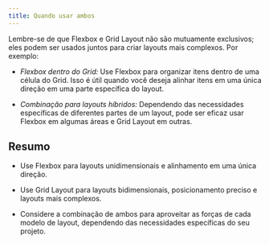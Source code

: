 ```yaml
---
title: Quando usar ambos
---
```


Lembre-se de que Flexbox e Grid Layout não são mutuamente exclusivos; eles podem ser usados juntos para criar layouts mais complexos. Por exemplo:

- *Flexbox dentro do Grid:* Use Flexbox para organizar itens dentro de uma célula do Grid. Isso é útil quando você deseja alinhar itens em uma única direção em uma parte específica do layout.

- *Combinação para layouts híbridos:* Dependendo das necessidades específicas de diferentes partes de um layout, pode ser eficaz usar Flexbox em algumas áreas e Grid Layout em outras.

## Resumo

- Use Flexbox para layouts unidimensionais e alinhamento em uma única direção.

- Use Grid Layout para layouts bidimensionais, posicionamento preciso e layouts mais complexos.

- Considere a combinação de ambos para aproveitar as forças de cada modelo de layout, dependendo das necessidades específicas do seu projeto.

